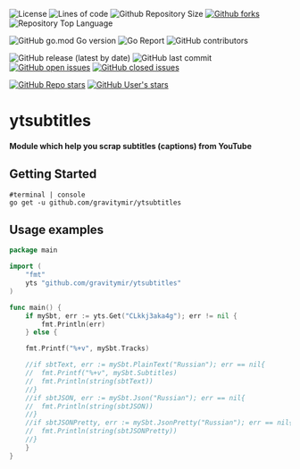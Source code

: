 

![License](https://img.shields.io/badge/license-MIT-green?logo=github)
![Lines of code](https://img.shields.io/tokei/lines/github/gravitymir/ytsubtitles?logo=github)
![Github Repository Size](https://img.shields.io/github/repo-size/gravitymir/ytsubtitles?logo=github)
[![Github forks](https://img.shields.io/github/forks/gravitymir/ytsubtitles?logo=github)](https://github.com/gravitymir/ytsubtitles/network/members)
![Repository Top Language](https://img.shields.io/github/languages/top/gravitymir/ytsubtitles?logo=github)

![GitHub go.mod Go version](https://img.shields.io/github/go-mod/go-version/gravitymir/ytsubtitles/master?logo=go&logoColor=4DD6FD)
![Go Report](https://goreportcard.com/badge/github.com/gravitymir/ytsubtitles)
![GitHub contributors](https://img.shields.io/github/contributors/gravitymir/ytsubtitles?logo=github)

![GitHub release (latest by date)](https://img.shields.io/github/v/release/gravitymir/ytsubtitles?logo=go&logoColor=4DD6FD)
![GitHub last commit](https://img.shields.io/github/last-commit/gravitymir/ytsubtitles?logo=github)
[![GitHub open issues](https://img.shields.io/github/issues/gravitymir/ytsubtitles?logo=github)](https://github.com/gravitymir/ytsubtitles/issues)
[![GitHub closed issues](https://img.shields.io/github/issues-closed/gravitymir/ytsubtitles?logo=github)](https://github.com/gravitymir/ytsubtitles/issues)

[![GitHub Repo stars](https://img.shields.io/github/stars/gravitymir/ytsubtitles?label=ytsubtitles&logo=github&color=505050&logoColor=fff)](https://github.com/gravitymir/ytsubtitles)
[![GitHub User's stars](https://img.shields.io/github/stars/gravitymir?label=gravitymir&logo=github&color=505050&logoColor=fff)](https://github.com/gravitymir)





# ytsubtitles
#### Module which help you scrap subtitles (captions) from YouTube
## Getting Started

``` shell
#terminal | console
go get -u github.com/gravitymir/ytsubtitles
```

## Usage examples

``` go
package main

import (
	"fmt"
	yts "github.com/gravitymir/ytsubtitles"
)

func main() {
    if mySbt, err := yts.Get("CLkkj3aka4g"); err != nil {
        fmt.Println(err)
    } else {

    fmt.Printf("%+v", mySbt.Tracks)

    //if sbtText, err := mySbt.PlainText("Russian"); err == nil{
    //	fmt.Printf("%+v", mySbt.Subtitles)
    //	fmt.Println(string(sbtText))
    //}
    //if sbtJSON, err := mySbt.Json("Russian"); err == nil{
    //	fmt.Println(string(sbtJSON))
    //}
    //if sbtJSONPretty, err := mySbt.JsonPretty("Russian"); err == nil{
    //	fmt.Println(string(sbtJSONPretty))
    //}
    }
}

```

